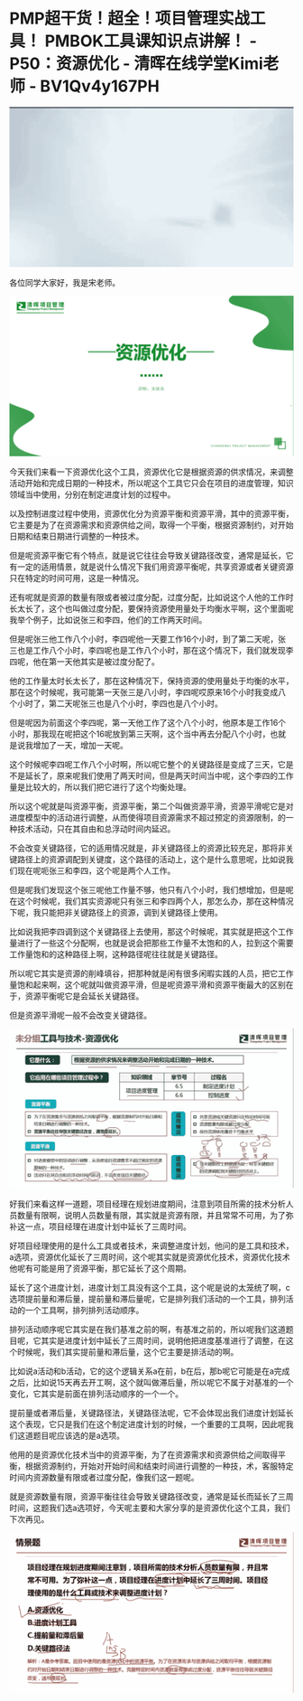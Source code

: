 # PMP超干货！超全！项目管理实战工具！ PMBOK工具课知识点讲解！ - P50：资源优化 - 清晖在线学堂Kimi老师 - BV1Qv4y167PH

![](img/4802823f1aac65392a0816b8ffb68bee_0.png)

各位同学大家好，我是宋老师。

![](img/4802823f1aac65392a0816b8ffb68bee_2.png)

今天我们来看一下资源优化这个工具，资源优化它是根据资源的供求情况，来调整活动开始和完成日期的一种技术，所以呢这个工具它只会在项目的进度管理，知识领域当中使用，分别在制定进度计划的过程中。

以及控制进度过程中使用，资源优化分为资源平衡和资源平滑，其中的资源平衡，它主要是为了在资源需求和资源供给之间，取得一个平衡，根据资源制约，对开始日期和结束日期进行调整的一种技术。

但是呢资源平衡它有个特点，就是说它往往会导致关键路径改变，通常是延长，它有一定的适用情景，就是说什么情况下我们用资源平衡呢，共享资源或者关键资源只在特定的时间可用，这是一种情况。

还有呢就是资源的数量有限或者被过度分配，过度分配，比如说这个人他的工作时长太长了，这个也叫做过度分配，要保持资源使用量处于均衡水平啊，这个里面呢我举个例子，比如说张三和李四，他们的工作两天时间。

但是呢张三他工作八个小时，李四呢他一天要工作16个小时，到了第二天呢，张三也是工作八个小时，李四呢也是工作八个小时，那在这个情况下，我们就发现李四呢，他在第一天他其实是被过度分配了。

他的工作量太时长太长了，那在这种情况下，保持资源的使用量处于均衡的水平，那在这个时候呢，我可能第一天张三是八小时，李四呢哎原来16个小时我变成八个小时了，第二天呢张三也是八个小时，李四也是八个小时。

但是呢因为前面这个李四呢，第一天他工作了这个八个小时，他原本是工作16个小时，那我现在呢把这个16呢放到第三天啊，这个当中再去分配八个小时，也就是说我增加了一天，增加一天呢。

这个时候呢李四呢工作八个小时啊，所以呢它整个的关键路径是变成了三天，它是不是延长了，原来呢我们使用了两天时间，但是两天时间当中呢，这个李四的工作量是比较大的，所以我们把它进行了这个均衡处理。

所以这个呢就是叫资源平衡，资源平衡，第二个叫做资源平滑，资源平滑呢它是对进度模型中的活动进行调整，从而使得项目资源需求不超过预定的资源限制，的一种技术活动，只在其自由和总浮动时间内延迟。

不会改变关键路径，它的适用情况就是，非关键路径上的资源比较充足，那将非关键路径上的资源调配到关键度，这个路径的活动上，这个是什么意思呢，比如说我们现在呢呃张三和李四，这个呢是两个人工作。

但是呢我们发现这个张三呢他工作量不够，他只有八个小时，我们想增加，但是呢在这个时候呢，我们其实资源呢只有张三和李四两个人，那怎么办，那在这种情况下呢，我只能把非关键路径上的资源，调到关键路径上使用。

比如说我把李四调到这个关键路径上去使用，那这个时候呢，其实就是把这个工作量进行了一些这个分配啊，也就是说会把那些工作量不太饱和的人，拉到这个需要工作量饱和的这种路径上啊，这种路径呢往往就是关键路径。

所以呢它其实是资源的削峰填谷，把那种就是闲有很多闲暇实践的人员，把它工作量饱和起来啊，这个呢就叫做资源平滑，但是呢资源平滑和资源平衡最大的区别在于，资源平衡呢它是会延长关键路径。

但是资源平滑呢一般不会改变关键路径。

![](img/4802823f1aac65392a0816b8ffb68bee_4.png)

好我们来看这样一道题，项目经理在规划进度期间，注意到项目所需的技术分析人员数量有限啊，说明人员数量有限，其实就是资源有限，并且常常不可用，为了弥补这一点，项目经理在进度计划中延长了三周时间。

好项目经理使用的是什么工具或者技术，来调整进度计划，他问的是工具和技术，a选项，资源优化延长了三周时间，这个呢其实就是资源优化技术，资源优化技术他呢有可能是用了资源平衡，那它延长了这个周期。

延长了这个进度计划，进度计划工具没有这个工具，这个呢是说的太笼统了啊，c选项提前量和滞后量，提前量和滞后量呢，它是排列我们活动的一个工具，排列活动的一个工具啊，排列排列活动顺序。

排列活动顺序呢它其实是在我们基准之前的啊，有基准之前的，所以呢我们这道题目呢，它其实是进度计划中延长了三周时间，说明他把进度基准进行了调整，在这个时候呢，我们其实提前量和滞后量，这个它主要是排活动的啊。

比如说a活动和b活动，它的这个逻辑关系a在前，b在后，那b呢它可能是在a完成之后，比如说15天再去开工啊，这个就叫做滞后量，所以呢它不属于对基准的一个变化，它其实是前面在排列活动顺序的一个一个。

提前量或者滞后量，关键路径法，关键路径法呢，它不会体现出我们进度计划延长这个表现，它只是我们在这个制定进度计划的时候，一个重要的工具啊，因此呢我们这道题目呢应该选的是a选项。

他用的是资源优化技术当中的资源平衡，为了在资源需求和资源供给之间取得平衡，根据资源制约，开始对开始时间和结束时间进行调整的一种技，术，客服特定时间内资源数量有限或者过度分配，像我们这一题呢。

就是资源数量有限，资源平衡往往会导致关键路径改变，通常是延长而延长了三周时间，这题我们选a选项好，今天呢主要和大家分享的是资源优化这个工具，我们下次再见。



![](img/4802823f1aac65392a0816b8ffb68bee_6.png)